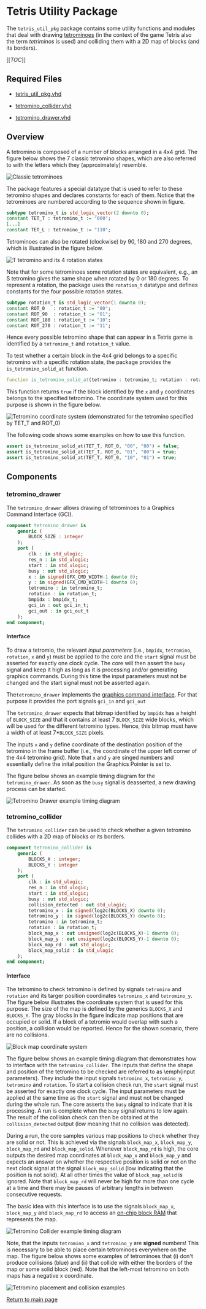 
# Tetris Utility Package
The `tetris_util_pkg` package contains some utility functions and modules that deal with drawing [tetrominoes](https://en.wikipedia.org/wiki/Tetromino) (in the context of the game Tetris also the term *tetriminos* is used) and colliding them with a 2D map of blocks (and its borders).



[[_TOC_]]

## Required Files

- [tetris_util_pkg.vhd](src/tetris_util_pkg.vhd)

- [tetromino_collider.vhd](src/tetromino_collider.vhd)

- [tetromino_drawer.vhd](src/tetromino_drawer.vhd)


## Overview

A tetromino is composed of a number of blocks arranged in a 4x4 grid.
The figure below shows the 7 classic tetromino shapes, which are also referred to with the letters which they (approximately) resemble.


![Classic tetrominoes](.mdata/tetrominoes.svg)

The package features a special datatype that is used to refer to these tetromino shapes and declares constants for each of them.
Notice that the tetrominoes are numbered according to the sequence shown in figure.
```vhdl
subtype tetromino_t is std_logic_vector(2 downto 0);
constant TET_T : tetromino_t := "000";
[...]
constant TET_L : tetromino_t := "110";
```
Tetrominoes can also be rotated (clockwise) by 90, 180 and 270 degrees, which is illustrated in the figure below.


![T tetromino and its 4 rotation states](.mdata/tetromino_rotations.svg)

Note that for some tetrominoes some rotation states are equivalent, e.g., an S tetromino gives the same shape when rotated by 0 or 180 degrees.
To represent a rotation, the package uses the `rotation_t` datatype and defines constants for the four possible rotation states.

```vhdl
subtype rotation_t is std_logic_vector(1 downto 0);
constant ROT_0   : rotation_t := "00";
constant ROT_90  : rotation_t := "01";
constant ROT_180 : rotation_t := "10";
constant ROT_270 : rotation_t := "11";
```
Hence every possible tetromino shape that can appear in a Tetris game is identified by a `tetromino_t` and `rotation_t` value.

To test whether a certain block in the 4x4 grid belongs to a specific tetromino with a specific rotation state, the package provides the `is_tetromino_solid_at` function.

```vhdl
function is_tetromino_solid_at(tetromino : tetromino_t; rotation : rotation_t; x, y : std_ulogic_vector(1 downto 0)) return boolean;
```
This function returns `true` if the block identified by the `x` and `y` coordinates belongs to the specified tetromino.
The coordinate system used for this purpose is shown in the figure below.


![Tetromino coordinate system (demonstrated for the tetromino specified by `TET_T` and `ROT_0`)](.mdata/tetromino_cs.svg)

The following code shows some examples on how to use this function.

```vhdl
assert is_tetromino_solid_at(TET_T, ROT_0, "00", "00") = false;
assert is_tetromino_solid_at(TET_T, ROT_0, "01", "00") = true;
assert is_tetromino_solid_at(TET_T, ROT_0, "10", "01") = true;
```



## Components

### tetromino_drawer
The `tetromino_drawer` allows drawing of tetrominoes to a Graphics Command Interface (GCI).


```vhdl
component tetromino_drawer is
	generic (
		BLOCK_SIZE : integer
	);
	port (
		clk : in std_ulogic;
		res_n : in std_ulogic;
		start : in std_ulogic;
		busy : out std_ulogic;
		x : in signed(GFX_CMD_WIDTH-1 downto 0);
		y : in signed(GFX_CMD_WIDTH-1 downto 0);
		tetromino : in tetromino_t;
		rotation : in rotation_t;
		bmpidx : bmpidx_t;
		gci_in : out gci_in_t;
		gci_out : in gci_out_t
	);
end component;
```


#### Interface

To draw a tetromio, the relevant *input parameters* (i.e., `bmpidx`, `tetromino`, `rotation`, `x` and `y`) must be applied to the core and the `start` signal must be asserted for exactly one clock cycle.
The core will then assert the `busy` signal and keep it high as long as it is processing and/or generating graphics commands.
During this time the input parameters must not be changed and the start signal must not be asserted again.

The`tetromino_drawer` implements the [graphics command interface](../gfx_core/doc.md).
For that purpose it provides the port signals `gci_in` and `gci_out`

The `tetromino_drawer` expects that bitmap identified by `bmpidx` has a height of `BLOCK_SIZE` and that it contains at least 7 `BLOCK_SIZE` wide blocks, which will be used for the different tetromino types.
Hence, this bitmap must have a width of at least 7*`BLOCK_SIZE` pixels.

The inputs `x` and `y` define coordinate of the destination position of the tetromino in the frame buffer (i.e., the coordinate of the upper left corner of the 4x4 tetromino grid).
Note that `x` and `y` are singed numbers and essentially define the inital position the Graphics Pointer is set to.

The figure below shows an example timing diagram for the `tetromino_drawer`.
As soon as the `busy` signal is deasserted, a new drawing process can be started.


![Tetromino Drawer example timing diagram](.mdata/tetromino_drawer_timing.svg)


### tetromino_collider
The `tetromino_collider` can be used to check whether a given tetromino collides with a 2D map of blocks or its borders.


```vhdl
component tetromino_collider is
	generic (
		BLOCKS_X : integer;
		BLOCKS_Y : integer
	);
	port (
		clk : in std_ulogic;
		res_n : in std_ulogic;
		start : in std_ulogic;
		busy : out std_ulogic;
		collision_detected : out std_ulogic;
		tetromino_x : in signed(log2c(BLOCKS_X) downto 0);
		tetromino_y : in signed(log2c(BLOCKS_Y) downto 0);
		tetromino : in tetromino_t;
		rotation : in rotation_t;
		block_map_x : out unsigned(log2c(BLOCKS_X)-1 downto 0);
		block_map_y : out unsigned(log2c(BLOCKS_Y)-1 downto 0);
		block_map_rd : out std_ulogic;
		block_map_solid : in std_ulogic
	);
end component;
```


#### Interface

The tetromino to check tetromino is defined by signals `tetromino` and `rotation` and its targer position coordinates `tetromino_x` and `tetromino_y`.
The figure below illustrates the coordinate system that is used for this purpose.
The size of the map is defined by the generics `BLOCKS_X` and `BLOCKS_Y`.
The gray blocks in the figure indicate map positions that are occupied or solid.
If a block of a tetromio would overlap with such a position, a collision would be reported.
Hence for the shown scenario, there are no collisions.


![Block map coordinate system](.mdata/block_map.svg)

The figure below shows an example timing diagram that demonstrates how to interface with the `tetromino_collider`.
The inputs that define the shape and position of the tetromino to be checked are referred to as \emph{input parameters}.
They include the input signals `tetromino_x`, `tetromino_y`, `tetromino` and `rotation`.
To start a collision check run, the `start` signal must be asserted for exactly one clock cycle.
The input parameters must be applied at the same time as the `start` signal and must not be changed during the whole run.
The core asserts the `busy` signal to indicate that it is processing.
A run is complete when the `busy` signal returns to low again.
The result of the collision check can then be obtained at the `collision_detected` output (low meaning that no collision was detected).

During a run, the core samples various map positions to check whether they are solid or not.
This is achieved via the signals `block_map_x`, `block_map_y`, `block_map_rd` and `block_map_solid`.
Whenever `block_map_rd` is high, the core outputs the desired map coordinates at `block_map_x` and `block_map_y` and expects an answer on whether the respective position is solid or not on the next clock signal at the signal `block_map_solid` (low indicating that the position is not solid).
At all other times the value of `block_map_solid` is ignored.
Note that `block_map_rd` will never be high for more than one cycle at a time and there may be pauses of arbitrary lengths in between consecutive requests.

The basic idea with this interface is to use the signals `block_map_x`, `block_map_y` and `block_map_rd` to access an [on-chip block RAM](../mem/doc.md) that represents the map.


![Tetromino Collider example timing diagram](.mdata/tetromino_collider_timing.svg)

Note, that the inputs `tetromino_x` and `tetromino_y` are **signed** numbers!
This is necessary to be able to place certain tetrominoes everywhere on the map.
The figure below shows some examples of tetrominoes that (i) don't produce collisions (blue) and (ii) that collide with either the borders of the map or some solid block (red).
Note that the left-most tetromino on both maps has a negative x coordinate.


![Tetromino placement and collision examples](.mdata/block_map_examples.svg)



[Return to main page](../../README.md)

